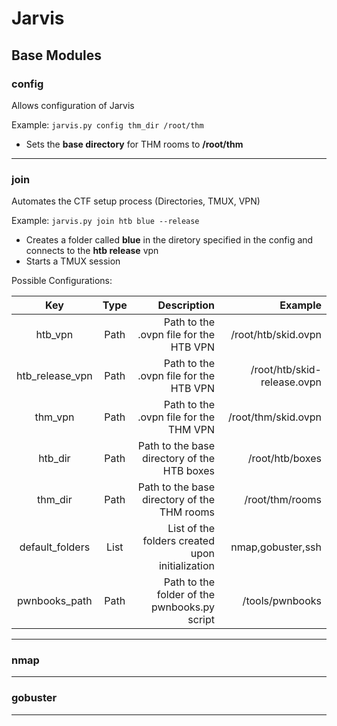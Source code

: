 # Jarvis


## Base Modules

### config
Allows configuration of Jarvis

Example: `jarvis.py config thm_dir /root/thm`
- Sets the **base directory** for THM rooms to **/root/thm**

---

### join
Automates the CTF setup process (Directories, TMUX, VPN)

Example: `jarvis.py join htb blue --release`
- Creates a folder called **blue** in the diretory specified in the config and connects to the **htb release** vpn
- Starts a TMUX session

Possible Configurations:

| Key     | Type | Description  | Example |
|:-------:|:----:| -----:| -----:|
| htb_vpn | Path | Path to the .ovpn file for the HTB VPN | /root/htb/skid.ovpn |
| htb_release_vpn | Path | Path to the .ovpn file for the HTB VPN | /root/htb/skid-release.ovpn |
| thm_vpn | Path | Path to the .ovpn file for the THM VPN | /root/thm/skid.ovpn |
| htb_dir | Path | Path to the base directory of the HTB boxes | /root/htb/boxes |
| thm_dir | Path | Path to the base directory of the THM rooms | /root/thm/rooms |
| default_folders | List | List of the folders created upon initialization | nmap,gobuster,ssh |
| pwnbooks_path | Path | Path to the folder of the pwnbooks.py script | /tools/pwnbooks |
---

### nmap

---

### gobuster

---

